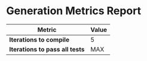 # Generation Metrics Report

| Metric                          | Value     |
|---------------------------------|-----------|
| **Iterations to  compile**      | 5         |
| **Iterations to pass all tests**| MAX       |

